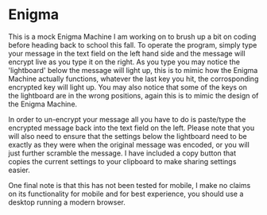 # Enigma

This is a mock Enigma Machine I am working on to brush up a bit on coding before heading back to
school this fall. To operate the program, simply type your message in the text field on the left 
hand side and the message will encrypt live as you type it on the right. As you type you may notice
the 'lightboard' below the message will light up, this is to mimic how the Enigma Machine actually
functions, whatever the last key you hit, the corrosponding encrypted key will light up.
You may also notice that some of the keys on the lightboard are in the wrong positions, again this
is to mimic the design of the Enigma Machine.

In order to un-encrypt your message all you have to do is paste/type the encrypted message back into
the text field on the left. Please note that you will also need to ensure that the settings below the
lightboard need to be exactly as they were when the original message was encoded, or you will just
further scramble the message. I have included a copy button that copies the current settings to your
clipboard to make sharing settings easier.

One final note is that this has not been tested for mobile, I make no claims on its functionality for
mobile and for best experience, you should use a desktop running a modern browser.